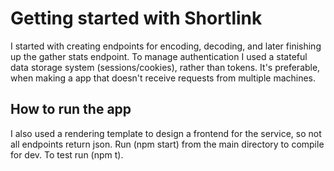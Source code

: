 # Getting started with Shortlink

I started with creating endpoints for encoding, decoding, and later finishing up the gather stats endpoint. 
To manage authentication I used a stateful data storage system (sessions/cookies), rather than tokens. 
It's preferable, when making a app that doesn't receive requests from multiple machines.

## How to run the app

I also used a rendering template to design a frontend for the service, so not all endpoints return json.
Run (npm start) from the main directory to compile for dev. To test run (npm t).

